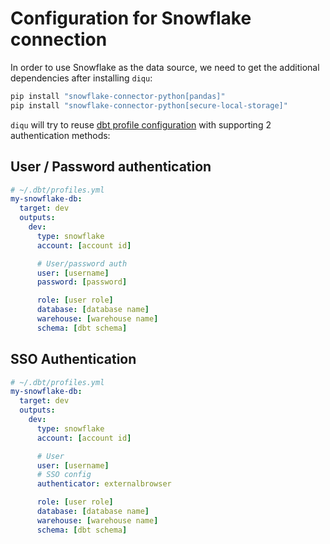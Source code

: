 # Configuration for Snowflake connection

In order to use Snowflake as the data source, we need to get the additional dependencies after installing `diqu`:

```bash
pip install "snowflake-connector-python[pandas]"
pip install "snowflake-connector-python[secure-local-storage]"
```

`diqu` will try to reuse [dbt profile configuration](https://docs.getdbt.com/docs/core/connect-data-platform/snowflake-setup) with supporting 2 authentication methods:

## User / Password authentication

```yaml
# ~/.dbt/profiles.yml
my-snowflake-db:
  target: dev
  outputs:
    dev:
      type: snowflake
      account: [account id]

      # User/password auth
      user: [username]
      password: [password]

      role: [user role]
      database: [database name]
      warehouse: [warehouse name]
      schema: [dbt schema]
```

## SSO Authentication

```yaml
# ~/.dbt/profiles.yml
my-snowflake-db:
  target: dev
  outputs:
    dev:
      type: snowflake
      account: [account id]

      # User
      user: [username]
      # SSO config
      authenticator: externalbrowser

      role: [user role]
      database: [database name]
      warehouse: [warehouse name]
      schema: [dbt schema]
```

